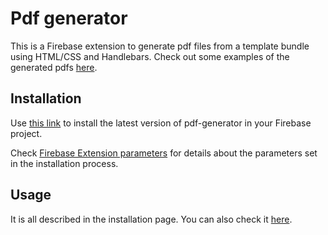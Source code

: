 # Pdf generator

This is a Firebase extension to generate pdf files from a template bundle using HTML/CSS and Handlebars. Check out some examples of the generated pdfs [here](template-samples).

## Installation

Use [this link](https://console.firebase.google.com/project/_/extensions/install?ref=sassanh-gpda/pdf-generator) to install the latest version of pdf-generator in your Firebase project.

Check [Firebase Extension parameters](#firebase-extension-parameters) for details about the parameters set in the installation process.

## Usage

It is all described in the installation page. You can also check it [here](/pdf-generator/PREINSTALL.md#usage).
